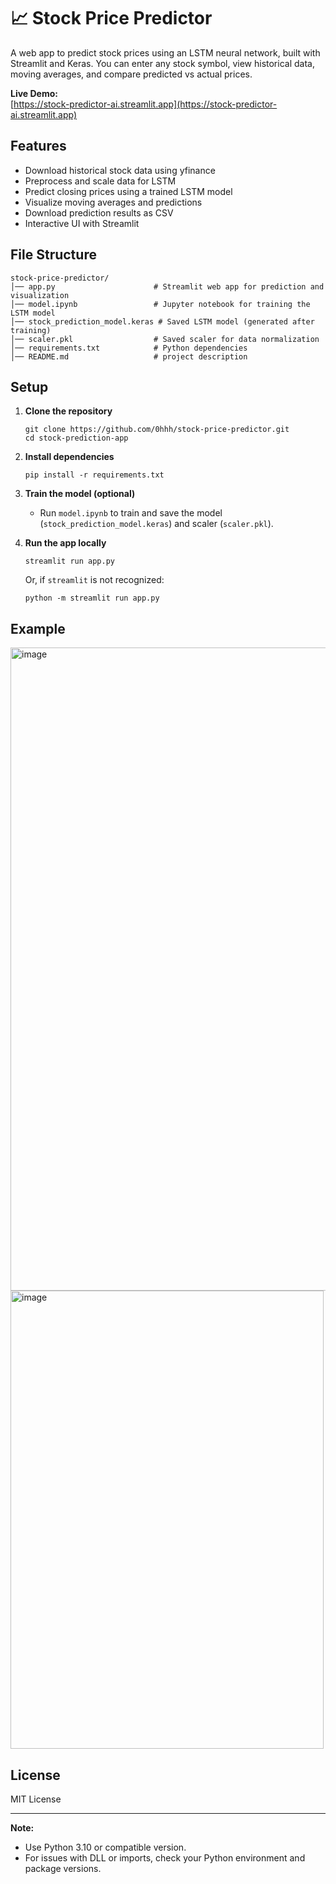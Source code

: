 # 📈 Stock Price Predictor 

A web app to predict stock prices using an LSTM neural network, built with Streamlit and Keras.
You can enter any stock symbol, view historical data, moving averages, and compare predicted vs actual prices.

**Live Demo:**  
[https://stock-predictor-ai.streamlit.app](https://stock-predictor-ai.streamlit.app)

## Features

- Download historical stock data using yfinance
- Preprocess and scale data for LSTM
- Predict closing prices using a trained LSTM model
- Visualize moving averages and predictions
- Download prediction results as CSV
- Interactive UI with Streamlit

## File Structure

```
stock-price-predictor/
│── app.py                      # Streamlit web app for prediction and visualization
│── model.ipynb                 # Jupyter notebook for training the LSTM model
│── stock_prediction_model.keras # Saved LSTM model (generated after training)
│── scaler.pkl                  # Saved scaler for data normalization
│── requirements.txt            # Python dependencies
│── README.md                   # project description
```

## Setup

1. **Clone the repository**
   ```
   git clone https://github.com/0hhh/stock-price-predictor.git
   cd stock-prediction-app
   ```

2. **Install dependencies**
   ```
   pip install -r requirements.txt
   ```

3. **Train the model (optional)**
   - Run  `model.ipynb` to train and save the model (`stock_prediction_model.keras`) and scaler (`scaler.pkl`).

4. **Run the app locally**
   ```
   streamlit run app.py
   ```
   Or, if `streamlit` is not recognized:
   ```
   python -m streamlit run app.py
   ```

## Example

<img width="1918" height="1029" alt="image" src="https://github.com/user-attachments/assets/434ec1a4-3ba5-4a03-b70c-66c3be70f622" />

<img width="501" height="733" alt="image" src="https://github.com/user-attachments/assets/38cf2866-8525-43cc-9280-36d87de7ed9b" />

## License

MIT License

---

**Note:**  
- Use Python 3.10 or compatible version.
- For issues with DLL or imports, check your Python environment and package versions.
  
